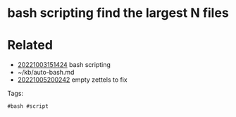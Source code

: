 # bash scripting find the largest N files

# Related

- [20221003151424](/zet/20221003151424/README.md) bash scripting
- ~/kb/auto-bash.md
- [20221005200242](/zet/20221005200242/README.md) empty zettels to fix

Tags:

    #bash #script 
